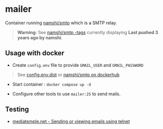 # mailer

Container running [namshi/smtp](https://hub.docker.com/r/namshi/smtp) which is a SMTP relay.

> **Warning:** See [namshi/smtp -tags](https://hub.docker.com/r/namshi/smtp/tags) currently displaying **Last pushed 3 years ago by namshi**.

## Usage with docker

* Create `config.env` file to provide `GMAIL_USER` and `GMAIL_PASSWORD`

> See [config.env.dist](config.env.dist) or [namshi/smtp on dockerhub](https://hub.docker.com/r/namshi/smtp)

* Start container : `docker compose up -d`

* Configure other tools to use `mailer:25` to send mails.

## Testing

* [mediatemple.net - Sending or viewing emails using telnet](https://mediatemple.net/community/products/dv/204404584/sending-or-viewing-emails-using-telnet)


